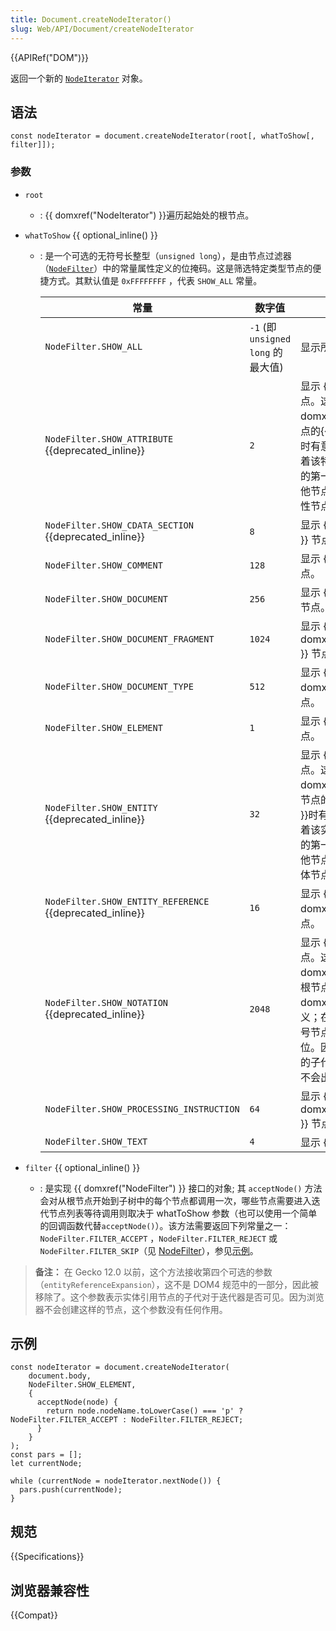 ```yaml
---
title: Document.createNodeIterator()
slug: Web/API/Document/createNodeIterator
---
```


{{APIRef("DOM")}}

返回一个新的 [`NodeIterator`](/zh-CN/DOM/NodeIterator) 对象。

## 语法

```
const nodeIterator = document.createNodeIterator(root[, whatToShow[, filter]]);
```

### 参数

- `root`
  - : {{ domxref("NodeIterator") }}遍历起始处的根节点。
- `whatToShow` {{ optional_inline() }}

  - : 是一个可选的无符号长整型（`unsigned long`），是由节点过滤器（[`NodeFilter`](http://www.w3.org/TR/DOM-Level-2-Traversal-Range/traversal.html#Traversal-NodeFilter)）中的常量属性定义的位掩码。这是筛选特定类型节点的便捷方式。其默认值是 `0xFFFFFFFF` ，代表 `SHOW_ALL` 常量。

    | 常量                                                     | 数字值                            | 描述                                                                                                                                                                                                                                                          |
    | -------------------------------------------------------- | --------------------------------- | ------------------------------------------------------------------------------------------------------------------------------------------------------------------------------------------------------------------------------------------------------------- |
    | `NodeFilter.SHOW_ALL`                                    | `-1` (即`unsigned long` 的最大值) | 显示所有节点。                                                                                                                                                                                                                                                |
    | `NodeFilter.SHOW_ATTRIBUTE` {{deprecated_inline}}        | `2`                               | 显示 {{ domxref("Attr") }} 特性节点。这仅在创建以{{ domxref("Attr") }} 特性节点为根节点的{{ domxref("TreeWalker") }}时有意义；在这种情况下，这意味着该特性节点会出现在迭代或遍历的第一位。因为特性节点不会是其他节点的子代，遍历文档树时，特性节点不会出现。  |
    | `NodeFilter.SHOW_CDATA_SECTION` {{deprecated_inline}}    | `8`                               | 显示 {{ domxref("CDATASection") }} 节点。                                                                                                                                                                                                                     |
    | `NodeFilter.SHOW_COMMENT`                                | `128`                             | 显示 {{ domxref("Comment") }} 节点。                                                                                                                                                                                                                          |
    | `NodeFilter.SHOW_DOCUMENT`                               | `256`                             | 显示 {{ domxref("Document") }} 节点。                                                                                                                                                                                                                         |
    | `NodeFilter.SHOW_DOCUMENT_FRAGMENT`                      | `1024`                            | 显示 {{ domxref("DocumentFragment") }} 节点。                                                                                                                                                                                                                 |
    | `NodeFilter.SHOW_DOCUMENT_TYPE`                          | `512`                             | 显示 {{ domxref("DocumentType") }} 节点。                                                                                                                                                                                                                     |
    | `NodeFilter.SHOW_ELEMENT`                                | `1`                               | 显示 {{ domxref("Element") }} 节点。                                                                                                                                                                                                                          |
    | `NodeFilter.SHOW_ENTITY` {{deprecated_inline}}           | `32`                              | 显示 {{ domxref("Entity") }} 节点。这仅在创建以{{ domxref("Entity") }}实体节点为根节点的{{ domxref("TreeWalker") }}时有意义；在这种情况下，这意味着该实体节点会出现在迭代或遍历的第一位。因为实体节点不会是其他节点的子代，遍历文档树时，实体节点不会出现。   |
    | `NodeFilter.SHOW_ENTITY_REFERENCE` {{deprecated_inline}} | `16`                              | 显示 {{ domxref("EntityReference") }} 节点。                                                                                                                                                                                                                  |
    | `NodeFilter.SHOW_NOTATION` {{deprecated_inline}}         | `2048`                            | 显示 {{ domxref("Entity") }} 节点。这仅在创建以{{ domxref("Notation") }}符号节点为根节点的{{ domxref("TreeWalker") }}时有意义；在这种情况下，这意味着该符号节点会出现在迭代或遍历的第一位。因为符号节点不会是其他节点的子代，遍历文档树时，符号节点不会出现。 |
    | `NodeFilter.SHOW_PROCESSING_INSTRUCTION`                 | `64`                              | 显示 {{ domxref("ProcessingInstruction") }} 节点。                                                                                                                                                                                                            |
    | `NodeFilter.SHOW_TEXT`                                   | `4`                               | 显示 {{ domxref("Text") }} 节点。                                                                                                                                                                                                                             |

- `filter` {{ optional_inline() }}
  - : 是实现 {{ domxref("NodeFilter") }} 接口的对象; 其 `acceptNode()` 方法会对从根节点开始到子树中的每个节点都调用一次，哪些节点需要进入迭代节点列表等待调用则取决于 whatToShow 参数（也可以使用一个简单的回调函数代替`acceptNode()`）。该方法需要返回下列常量之一： `NodeFilter.FILTER_ACCEPT` ，`NodeFilter.FILTER_REJECT` 或 `NodeFilter.FILTER_SKIP`（见 [NodeFilter](/zh-CN/docs/Web/API/NodeFilter)），参见[示例](#示例)。

> **备注：** 在 Gecko 12.0 以前，这个方法接收第四个可选的参数（`entityReferenceExpansion`），这不是 DOM4 规范中的一部分，因此被移除了。这个参数表示实体引用节点的子代对于迭代器是否可见。因为浏览器不会创建这样的节点，这个参数没有任何作用。

## 示例

```
const nodeIterator = document.createNodeIterator(
    document.body,
    NodeFilter.SHOW_ELEMENT,
    {
      acceptNode(node) {
        return node.nodeName.toLowerCase() === 'p' ? NodeFilter.FILTER_ACCEPT : NodeFilter.FILTER_REJECT;
      }
    }
);
const pars = [];
let currentNode;

while (currentNode = nodeIterator.nextNode()) {
  pars.push(currentNode);
}
```

## 规范

{{Specifications}}

## 浏览器兼容性

{{Compat}}
